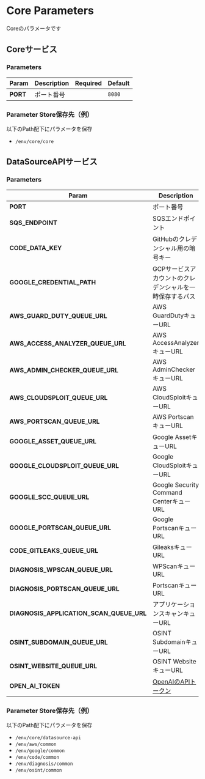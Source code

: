 # Core Parameters

Coreのパラメータです

## Coreサービス

### Parameters

| Param | Description | Required | Default |
| --- | --- | --- | --- |
| **PORT** | ポート番号 | | `8080` |

### Parameter Store保存先（例）

以下のPath配下にパラメータを保存

- `/env/core/core`

## DataSourceAPIサービス

### Parameters

| Param | Description | Required | Default |
| --- | --- | --- | --- |
| **PORT** | ポート番号 | | `8081` |
| **SQS_ENDPOINT** | SQSエンドポイント | | `http://queue.middleware.svc.cluster.local:9324` |
| **CODE_DATA_KEY** | GitHubのクレデンシャル用の暗号キー | yes | |
| **GOOGLE_CREDENTIAL_PATH** | GCPサービスアカウントのクレデンシャルを一時保存するパス | | `/tmp/credential.json` |
| **AWS_GUARD_DUTY_QUEUE_URL** | AWS GuardDutyキューURL | | `http://queue.middleware.svc.cluster.local:9324/queue/aws-guardduty` |
| **AWS_ACCESS_ANALYZER_QUEUE_URL** | AWS AccessAnalyzerキューURL | | `http://queue.middleware.svc.cluster.local:9324/queue/aws-accessanalyzer` |
| **AWS_ADMIN_CHECKER_QUEUE_URL** | AWS AdminCheckerキューURL | | `http://queue.middleware.svc.cluster.local:9324/queue/aws-adminchecker` |
| **AWS_CLOUDSPLOIT_QUEUE_URL** | AWS CloudSploitキューURL | | `http://queue.middleware.svc.cluster.local:9324/queue/aws-cloudsploit` |
| **AWS_PORTSCAN_QUEUE_URL** | AWS PortscanキューURL | | `http://queue.middleware.svc.cluster.local:9324/queue/aws-portscan` |
| **GOOGLE_ASSET_QUEUE_URL** | Google AssetキューURL | | `http://queue.middleware.svc.cluster.local:9324/queue/google-asset` |
| **GOOGLE_CLOUDSPLOIT_QUEUE_URL** | Google CloudSploitキューURL | | `http://queue.middleware.svc.cluster.local:9324/queue/google-cloudsploit` |
| **GOOGLE_SCC_QUEUE_URL** | Google Security Command CenterキューURL | | `http://queue.middleware.svc.cluster.local:9324/queue/google-scc` |
| **GOOGLE_PORTSCAN_QUEUE_URL** | Google PortscanキューURL | | `http://queue.middleware.svc.cluster.local:9324/queue/google-portscan` |
| **CODE_GITLEAKS_QUEUE_URL** | GileaksキューURL | | `http://queue.middleware.svc.cluster.local:9324/queue/code-gitleaks` |
| **DIAGNOSIS_WPSCAN_QUEUE_URL** | WPScanキューURL | | `http://queue.middleware.svc.cluster.local:9324/queue/diagnosis-wpscan` |
| **DIAGNOSIS_PORTSCAN_QUEUE_URL** | PortscanキューURL | | `http://queue.middleware.svc.cluster.local:9324/queue/diagnosis-portscan` |
| **DIAGNOSIS_APPLICATION_SCAN_QUEUE_URL** | アプリケーションスキャンキューURL | | `http://queue.middleware.svc.cluster.local:9324/queue/diagnosis-applicationscan` |
| **OSINT_SUBDOMAIN_QUEUE_URL** | OSINT SubdomainキューURL | | `http://queue.middleware.svc.cluster.local:9324/queue/osint-subdomain` |
| **OSINT_WEBSITE_QUEUE_URL** | OSINT WebsiteキューURL | | `http://queue.middleware.svc.cluster.local:9324/queue/osint-website` |
| **OPEN_AI_TOKEN** | [OpenAIのAPIトークン](https://platform.openai.com/account/api-keys) | | |

### Parameter Store保存先（例）

以下のPath配下にパラメータを保存

- `/env/core/datasource-api`
- `/env/aws/common`
- `/env/google/common`
- `/env/code/common`
- `/env/diagnosis/common`
- `/env/osint/common`

